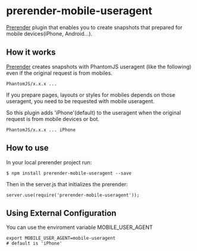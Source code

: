 # prerender-mobile-useragent
[Prerender](https://github.com/prerender/prerender) plugin that enables you to create snapshots that prepared for mobile devices(iPhone, Android...).

## How it works

[Prerender](https://github.com/prerender/prerender) creates snapshots with PhantomJS useragent (like the following) even if the original request is from mobiles.

```
PhantomJS/x.x.x ...
```

If you prepare pages, layouts or styles for mobiles depends on those useragent, you need to be requested with mobile useragent.

So this plugin adds 'iPhone'(default) to the useragent when the original request is from mobile devices or bot.

```
PhantomJS/x.x.x ... iPhone
```

## How to use

In your local prerender project run:

```
$ npm install prerender-mobile-useragent --save
```

Then in the server.js that initializes the prerender:

```
server.use(require('prerender-mobile-useragent'));
```

## Using External Configuration

You can use the enviroment variable MOBILE_USER_AGENT

```
export MOBILE_USER_AGENT=mobile-useragent
# default is 'iPhone'
```
